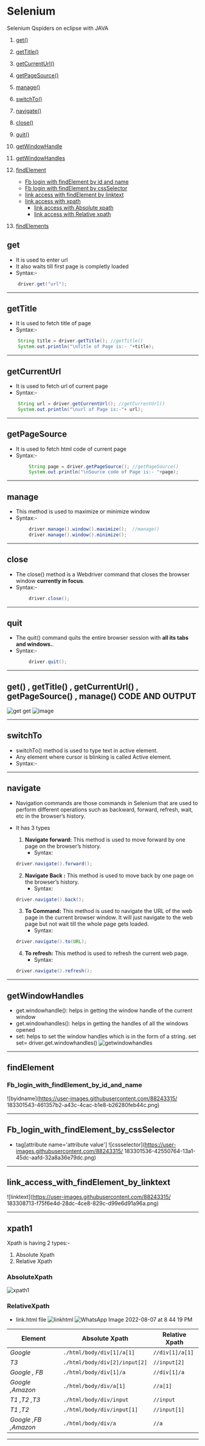 # Selenium
Selenium Qspiders on eclipse with JAVA

1.  [get()](#get)
2.  [getTitle()](#getTitle)
3.  [getCurrentUrl()](#getCurrentUrl)
4.  [getPageSource()](#getPageSource)
5.  [manage()](#manage)
6.  [switchTo()](#switchTo)
7.  [navigate()](#navigate)
8.  [close()](#close)
9.  [quit()](#quit)
10.  [getWindowHandle](#getWindowHandle)
11.  [getWindowHandles](#getWindowHandles)

12. [findElement](#findElement)
    - [Fb login with findElement by id and name](#Fb_login_with_findElement_by_id_and_name)
    - [Fb login with findElement by cssSelector](#Fb_login_with_findElement_by_cssSelector)
    - [link access with findElement by linktext](#link_access_with_findElement_by_linktext)
    - [link access with xpath](#xpath1)
        - [link access with Absolute xpath](#AbsoluteXpath)
        - [link access with Relative xpath](#RelativeXpath)
13. [findElements](#findElements)




## get
- It is used to enter url
- It also waits till first page is completly loaded
- Syntax:-
```java
    driver.get("url");
```
*********************************

## getTitle
- It is used to fetch title of page
- Syntax:-
```java
    String title = driver.getTitle(); //getTitle()
    System.out.println("\nTitle of Page is:- "+title);
```
*********************************

## getCurrentUrl
- It is used to fetch url of current page
- Syntax:-
```java
    String url = driver.getCurrentUrl(); //getCurrentUrl()
    System.out.println("\nurl of Page is:-"+ url);
```
*********************************

## getPageSource
- It is used to fetch html code of current page
- Syntax:-
```java
		String page = driver.getPageSource(); //getPageSource()
		System.out.println("\nSource code of Page is:- "+page);
```

**************************************

## manage
- This method is used to maximize or minimize window
- Syntax:-
```java
		driver.manage().window().maximize();  //manage()
		driver.manage().window().minimize();
```
*********************************
## close
- The close() method is a Webdriver command that closes the browser window **currently in focus**.
- Syntax:-
```java
		driver.close();
```

*********************************
## quit
- The quit() command quits the entire browser session with **all its tabs and windows.**.
- Syntax:-
```java
		driver.quit();
```

*********************************

## get() , getTitle() , getCurrentUrl() , getPageSource() , manage() **CODE AND OUTPUT**
![get get](https://user-images.githubusercontent.com/88243315/183307855-7f0ea5b7-a162-4fb5-8214-b480875241b0.png)
![image](https://user-images.githubusercontent.com/88243315/183306372-f4fa19dc-ead4-4a5d-9c50-0a31817c5ad4.png)

*********************************



## switchTo
- switchTo() method is used to type text in active element.
- Any element where cursor is blinking is called Active element.
- Syntax:-

*********************************

## navigate
- Navigation commands are those commands in Selenium that are used to perform different operations such as backward, forward, refresh, wait, etc in the browser’s history.
- It has 3 types

    1. **Navigate forward:** This method is used to move forward by one page on the browser’s history.
        * Syntax:
    ```java
    driver.navigate().forward();
    ```
    2. **Navigate Back :**  This method is used to move back by one page on the browser’s history. 
        * Syntax:
    ```java
    driver.navigate().back();
    ```
    3. **To Command:**  This method is used to navigate the URL of the web page in the current browser window. It will just navigate to the web page but not wait till the whole page gets loaded.
        * Syntax: 
    ```java
    driver.navigate().to(URL);
    ```
    4. **To refresh:** This method is used to refresh the current web page.
        * Syntax:
    ```java
    driver.navigate().refresh();
    ```

*********************************

## getWindowHandles

- get.windowhandle(): helps in getting the window handle of the current window
- get.windowhandles(): helps in getting the handles of all the windows opened
- set: helps to set the window handles which is in the form of a string.  set<string> set= driver.get.windowhandles()
![getwindowhandles](https://user-images.githubusercontent.com/88243315/183307832-43629bd6-d408-4ff3-aaae-c792be8bb1b1.png)


*********************************
## findElement
 
 ### Fb_login_with_findElement_by_id_and_name

 ![byidname](https://user-images.githubusercontent.com/88243315/ 183301543-461357b2-a43c-4cac-b1e8-b26280feb44c.png)

********************************************************
## Fb_login_with_findElement_by_cssSelector
- tag[attribute name='attribute value']
![cssselector](https://user-images.githubusercontent.com/88243315/ 183301536-42550764-13a1-45dc-aafd-32a8a36e79dc.png)


***************************************************************
## link_access_with_findElement_by_linktext


![linktext](https://user-images.githubusercontent.com/88243315/ 183308713-f75f6e4d-28dc-4ce8-829c-d99e6d91a96a.png)
 
 
***************************************************************


## xpath1
Xpath is having 2 types:-
1. Absolute Xpath
2. Relative Xpath

### AbsoluteXpath
![xpath1](https://user-images.githubusercontent.com/88243315/183301525-5aba36e7-e525-452d-b421-6cc29890ab55.png)

### RelativeXpath

- link.html file
![linkhtml](https://user-images.githubusercontent.com/88243315/183301642-8c39b684-cfa0-42fe-b463-5263d93c4d9f.png)
![WhatsApp Image 2022-08-07 at 8 44 19 PM](https://user-images.githubusercontent.com/88243315/183306551-ebe126c7-3227-47dd-bd34-808b153118b8.jpeg)



Element | Absolute Xpath | Relative Xpath
--- | --- | ---
*Google* | `./html/body/div[1]/a[1]` | `//div[1]/a[1]`
*T3* | `./html/body/div[2]/input[2]` | `//input[2]`
*Google , FB* | `./html/body/div[1]/a` | `//div[1]/a`
*Google ,Amazon* | `./html/body/div/a[1]` | `//a[1]`
*T1 ,T2 ,T3* | `./html/body/div/input` | `//input`
*T1 ,T2* | `./html/body/div/input[1]` | `//input[1]`
*Google ,FB ,Amazon* | `./html/body/div/a` | `//a`

***************************************************************
